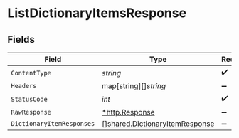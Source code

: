 # ListDictionaryItemsResponse


## Fields

| Field                                                                            | Type                                                                             | Required                                                                         | Description                                                                      |
| -------------------------------------------------------------------------------- | -------------------------------------------------------------------------------- | -------------------------------------------------------------------------------- | -------------------------------------------------------------------------------- |
| `ContentType`                                                                    | *string*                                                                         | :heavy_check_mark:                                                               | N/A                                                                              |
| `Headers`                                                                        | map[string][]*string*                                                            | :heavy_minus_sign:                                                               | N/A                                                                              |
| `StatusCode`                                                                     | *int*                                                                            | :heavy_check_mark:                                                               | N/A                                                                              |
| `RawResponse`                                                                    | [*http.Response](https://pkg.go.dev/net/http#Response)                           | :heavy_minus_sign:                                                               | N/A                                                                              |
| `DictionaryItemResponses`                                                        | [][shared.DictionaryItemResponse](../../models/shared/dictionaryitemresponse.md) | :heavy_minus_sign:                                                               | OK                                                                               |